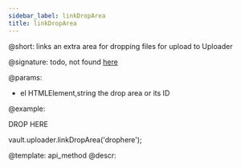 ```yaml
---
sidebar_label: linkDropArea
title: linkDropArea
---          
```


@short: links an extra area for dropping files for upload to Uploader

@signature: todo, not found [here](https://cdn.dhtmlx.com/suite/pro/edge/types/ts-uploader/sources/types.d.ts)

@params:
- el 	HTMLElement,string 		the drop area or its ID

@example:
<div id="drophere">DROP HERE</div>

vault.uploader.linkDropArea('drophere');

@template: api_method
@descr:

